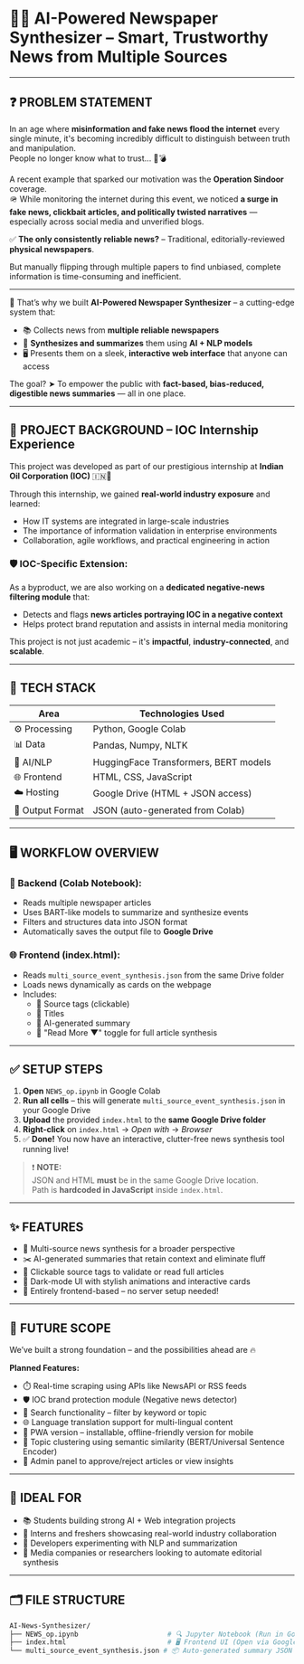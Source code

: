 # 📰✨ **AI-Powered Newspaper Synthesizer** – Smart, Trustworthy News from Multiple Sources

---

## ❓ PROBLEM STATEMENT

In an age where **misinformation and fake news flood the internet** every single minute, it's becoming incredibly difficult to distinguish between truth and manipulation.  
People no longer know what to trust... 🧠💣

A recent example that sparked our motivation was the **Operation Sindoor** coverage.  
🪖 While monitoring the internet during this event, we noticed **a surge in fake news, clickbait articles, and politically twisted narratives** — especially across social media and unverified blogs.

✅ **The only consistently reliable news?** – Traditional, editorially-reviewed **physical newspapers**.

But manually flipping through multiple papers to find unbiased, complete information is time-consuming and inefficient.

---

📌 That’s why we built **AI-Powered Newspaper Synthesizer** – a cutting-edge system that:
- 📚 Collects news from **multiple reliable newspapers**
- 🧠 **Synthesizes and summarizes** them using **AI + NLP models**
- 🖥️ Presents them on a sleek, **interactive web interface** that anyone can access

The goal? ➤ To empower the public with **fact-based, bias-reduced, digestible news summaries** — all in one place.

---

## 🏢 PROJECT BACKGROUND – **IOC Internship Experience**

This project was developed as part of our prestigious internship at **Indian Oil Corporation (IOC)** 🇮🇳💼

Through this internship, we gained **real-world industry exposure** and learned:
- How IT systems are integrated in large-scale industries
- The importance of information validation in enterprise environments
- Collaboration, agile workflows, and practical engineering in action

### 🛡️ IOC-Specific Extension:
As a byproduct, we are also working on a **dedicated negative-news filtering module** that:
- Detects and flags **news articles portraying IOC in a negative context**
- Helps protect brand reputation and assists in internal media monitoring

This project is not just academic – it's **impactful**, **industry-connected**, and **scalable**.

---

## 🧠 TECH STACK

| Area | Technologies Used |
|------|-------------------|
| ⚙️ Processing | Python, Google Colab |
| 📊 Data | Pandas, Numpy, NLTK |
| 🤖 AI/NLP | HuggingFace Transformers, BERT models |
| 🌐 Frontend | HTML, CSS, JavaScript |
| ☁️ Hosting | Google Drive (HTML + JSON access) |
| 📁 Output Format | JSON (auto-generated from Colab) |

---

## 🖥️ WORKFLOW OVERVIEW

### 🔁 Backend (Colab Notebook):
- Reads multiple newspaper articles
- Uses BART-like models to summarize and synthesize events
- Filters and structures data into JSON format
- Automatically saves the output file to **Google Drive**

### 🌐 Frontend (index.html):
- Reads `multi_source_event_synthesis.json` from the same Drive folder
- Loads news dynamically as cards on the webpage
- Includes:
  - 🔗 Source tags (clickable)
  - 📰 Titles
  - 🧾 AI-generated summary
  - 📖 "Read More ▼" toggle for full article synthesis

---

## ✅ SETUP STEPS

1. **Open** `NEWS_op.ipynb` in Google Colab  
2. **Run all cells** – this will generate `multi_source_event_synthesis.json` in your Google Drive  
3. **Upload** the provided `index.html` to the **same Google Drive folder**  
4. **Right-click** on `index.html` → _Open with_ → _Browser_  
5. ✅ **Done!** You now have an interactive, clutter-free news synthesis tool running live!

> ❗ **NOTE:**  
> JSON and HTML **must** be in the same Google Drive location.  
> Path is **hardcoded in JavaScript** inside `index.html`.

---

## ✨ FEATURES

- 📰 Multi-source news synthesis for a broader perspective  
- ✂️ AI-generated summaries that retain context and eliminate fluff  
- 🔗 Clickable source tags to validate or read full articles  
- 🌙 Dark-mode UI with stylish animations and interactive cards  
- 🧭 Entirely frontend-based – no server setup needed!

---

## 🔮 FUTURE SCOPE

We’ve built a strong foundation – and the possibilities ahead are 🔥

**Planned Features:**
- ⏱️ Real-time scraping using APIs like NewsAPI or RSS feeds  
- 🛡️ IOC brand protection module (Negative news detector)  
- 🔎 Search functionality – filter by keyword or topic  
- 🌐 Language translation support for multi-lingual content  
- 📲 PWA version – installable, offline-friendly version for mobile  
- 🧠 Topic clustering using semantic similarity (BERT/Universal Sentence Encoder)  
- 🧾 Admin panel to approve/reject articles or view insights  

---

## 🎯 IDEAL FOR

- 📚 Students building strong AI + Web integration projects  
- 💼 Interns and freshers showcasing real-world industry collaboration  
- 🧪 Developers experimenting with NLP and summarization  
- 📰 Media companies or researchers looking to automate editorial synthesis  

---

## 🗂️ FILE STRUCTURE

```bash
AI-News-Synthesizer/
├── NEWS_op.ipynb                      # 🔍 Jupyter Notebook (Run in Google Colab)
├── index.html                         # 🖥️ Frontend UI (Open via Google Drive)
└── multi_source_event_synthesis.json # 📦 Auto-generated summary JSON output
